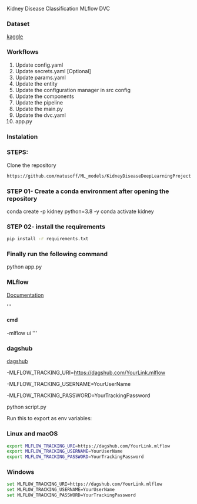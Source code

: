 Kidney Disease Classification MLflow DVC

### Dataset
[kaggle](https://www.kaggle.com/datasets/nazmul0087/ct-kidney-dataset-normal-cyst-tumor-and-stone/code)

### Workflows

1. Update config.yaml
2. Update secrets.yaml [Optional]
3. Update params.yaml
4. Update the entity
5. Update the configuration manager in src config
6. Update the components
7. Update the pipeline
8. Update the main.py
9. Update the dvc.yaml
10. app.py


### Instalation

### STEPS:
Clone the repository
```bash
https://github.com/matusoff/ML_models/KidneyDiseaseDeepLearningProject
```
### STEP 01- Create a conda environment after opening the repository

conda create -p kidney python=3.8 -y
conda activate kidney

### STEP 02- install the requirements
```bash 
pip install -r requirements.txt
```

### Finally run the following command
python app.py 


### MLflow
[Documentation](https://mlflow.org/docs/latest/index.html)

'''
#### cmd
-mlflow ui
'''

### dagshub
[dagshub](https://dagshub.com)

-MLFLOW_TRACKING_URI=https://dagshub.com/YourLink.mlflow

-MLFLOW_TRACKING_USERNAME=YourUserName

-MLFLOW_TRACKING_PASSWORD=YourTrackingPassword

python script.py

Run this to export as env variables:

###  Linux and macOS
```bash
export MLFLOW_TRACKING_URI=https://dagshub.com/YourLink.mlflow
export MLFLOW_TRACKING_USERNAME=YourUserName
export MLFLOW_TRACKING_PASSWORD=YourTrackingPassword
```

###  Windows
```bash
set MLFLOW_TRACKING_URI=https://dagshub.com/YourLink.mlflow
set MLFLOW_TRACKING_USERNAME=YourUserName
set MLFLOW_TRACKING_PASSWORD=YourTrackingPassword
```
